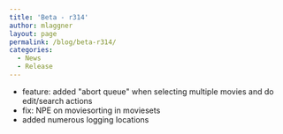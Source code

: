 ```yaml
---
title: 'Beta - r314'
author: mlaggner
layout: page
permalink: /blog/beta-r314/
categories:
  - News
  - Release
---
```

  * feature: added "abort queue" when selecting multiple movies and do edit/search actions
  * fix: NPE on moviesorting in moviesets
  * added numerous logging locations<!--more-->
